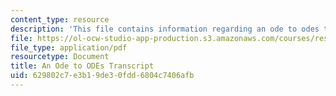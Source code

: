 ```yaml
---
content_type: resource
description: 'This file contains information regarding an ode to odes transcript. '
file: https://ol-ocw-studio-app-production.s3.amazonaws.com/courses/res-tll-004-stem-concept-videos-fall-2013/629802c7e3b19de30fdd6804c7406afb_MITRES_TLL-004F13_AnOdeTo.pdf
file_type: application/pdf
resourcetype: Document
title: An Ode to ODEs Transcript
uid: 629802c7-e3b1-9de3-0fdd-6804c7406afb
---
```

